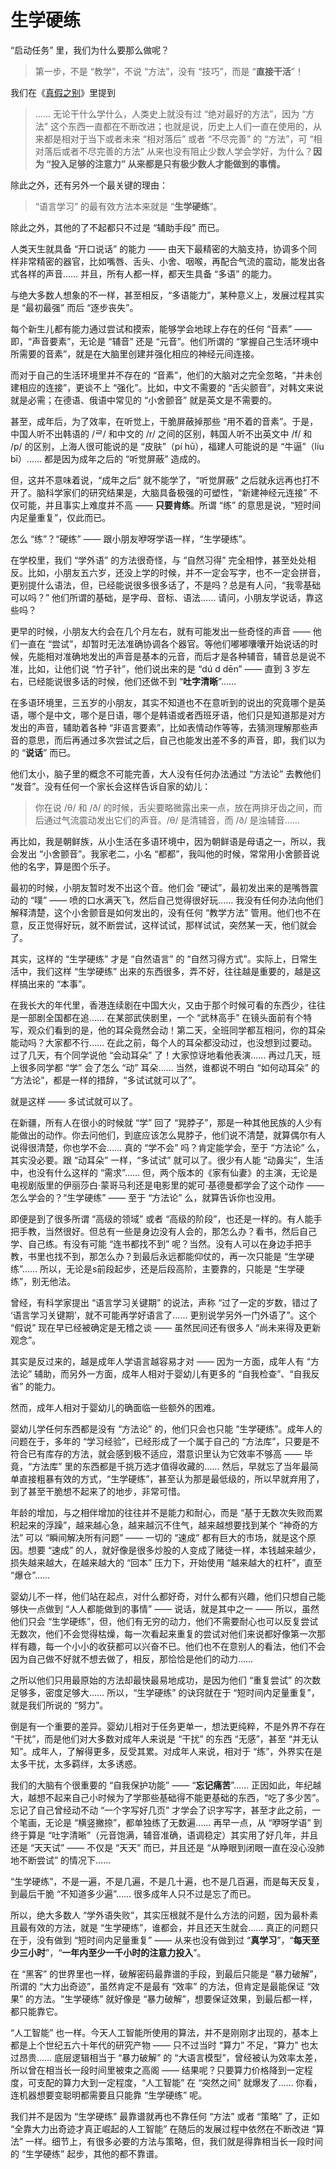 # 生学硬练

“启动任务” 里，我们为什么要那么做呢？

> 第一步，不是 “教学”，不说 “方法”，没有 “技巧”，而是 “**直接干活**”！

我们在《[真假之别](2024-01-09-真假之别.md)》里提到

> …… 无论干什么学什么，人类史上就没有过 “绝对最好的方法”，因为 “方法” 这个东西一直都在不断改进；也就是说，历史上人们一直在使用的，从来都是相对于当下或者未来 “相对落后” 或者 “不尽完善” 的 “方法”，可 “相对落后或者不尽完善的方法” 从来也没有阻止少数人学会学好，为什么？**因为 “投入足够的注意力” 从来都是只有极少数人才能做到的事情。**

除此之外，还有另外一个最关键的理由：

> “语言学习” 的最有效方法本来就是 “**生学硬练**”。

除此之外，其他的了不起都只不过是 “辅助手段” 而已。

人类天生就具备 “开口说话” 的能力 —— 由天下最精密的大脑支持，协调多个同样非常精密的器官，比如嘴唇、舌头、小舍、咽喉，再配合气流的震动，能发出各式各样的声音…… 并且，所有人都一样，都天生具备 “多语” 的能力。

与绝大多数人想象的不一样，甚至相反，“多语能力”，某种意义上，发展过程其实是 “最初最强” 而后 “逐步丧失”。

每个新生儿都有能力通过尝试和摸索，能够学会地球上存在的任何 “音素” —— 即，“声音要素”，无论是 “辅音” 还是 “元音”。他们所谓的 “掌握自己生活环境中所需要的音素”，就是在大脑里创建并强化相应的神经元间连接。

而对于自己的生活环境里并不存在的 “音素”，他们的大脑对之完全忽略，“并未创建相应的连接”，更谈不上 “强化”。比如，中文不需要的 “舌尖颤音”，对韩文来说就是必需；在德语、俄语中常见的 “小舍颤音” 就是英文是不需要的。

甚至，成年后，为了效率，在听觉上，干脆屏蔽掉那些 “用不着的音素”。于是，中国人听不出韩语的 /ᄅ/ 和中文的 /r/ 之间的区别，韩国人听不出英文中 /f/ 和 /p/ 的区别，上海人很可能说的是 “皮肤”（pí hū），福建人可能说的是 “牛逼”（líu bī）…… 都是因为成年之后的 “听觉屏蔽” 造成的。

但，这并不意味着说，“成年之后” 就不能学了，“听觉屏蔽” 之后就永远再也打不开了。脑科学家们的研究结果是，大脑具备极强的可塑性，“新建神经元连接” 不仅可能，并且事实上难度并不高 —— **只要肯练**。所谓 “练” 的意思是说，“短时间内足量重复”，仅此而已。

怎么 “练”？“硬练” —— 跟小朋友咿呀学语一样，“生学硬练”。

在学校里，我们 “学外语” 的方法很奇怪，与 “自然习得” 完全相悖，甚至处处相反。比如，小朋友五六岁，还没上学的时候，并不一定会写字，也不一定会拼音，更别提什么语法，但，已经能说很多很多话了，不是吗？总是有人问，“我零基础可以吗？” 他们所谓的基础，是字母、音标、语法…… 请问，小朋友学说话，靠这些吗？

更早的时候，小朋友大约会在几个月左右，就有可能发出一些奇怪的声音 —— 他们一直在 “尝试”，却暂时无法准确协调各个器官。等他们嘟嘟囔囔开始说话的时候，先能相对准确地发出的声音是基本的元音，而后才是各种辅音，辅音总是说不准，比如，让他们说 “竹子针”，他们说出来的是 “dú d dēn” —— 直到 3 岁左右，已经能说很多话的时候，他们还做不到 “**吐字清晰**”……

在多语环境里，三五岁的小朋友，其实不知道也不在意听到的说出的究竟哪个是英语，哪个是中文，哪个是日语，哪个是韩语或者西班牙语，他们只是知道那是对方发出的声音，辅助着各种 “非语言要素”，比如表情动作等等，去猜测理解那些声音的意思，而后再通过多次尝试之后，自己也能发出差不多的声音，即，我们以为的 “**说话**” 而已。

他们太小，脑子里的概念不可能完善，大人没有任何办法通过 “方法论” 去教他们 “发音”。没有任何一个家长会这样告诉自家的幼儿：

> 你在说 /θ/ 和 /ð/ 的时候，舌尖要略微露出来一点，放在两排牙齿之间，而后通过气流震动发出它们的声音。/θ/ 是清辅音，而 /ð/ 是浊辅音……

再比如，我是朝鲜族，从小生活在多语环境中，因为朝鲜语是母语之一，所以，我会发出 “小舍颤音”。我家老二，小名 “都都”，我叫他的时候，常常用小舍颤音说他的名字，算是图个乐子。

最初的时候，小朋友暂时发不出这个音。他们会 “硬试”，最初发出来的是嘴唇震动的 “噗” —— 喷的口水满天飞，然后自己觉得很好玩…… 我没有任何办法向他们解释清楚，这个小舍颤音是如何发出的，没有任何 “教学方法” 管用。他们也不在意，反正觉得好玩，就不断尝试，这样试试，那样试试，突然某一天，他们就会了。

其实，这样的 “生学硬练” 才是 “自然语言” 的 “自然习得方式”。实际上，日常生活中，我们这样 “生学硬练” 出来的东西很多，弄不好，往往越是重要的，越是这样搞出来的 “本事”。

在我长大的年代里，香港连续剧在中国大火，又由于那个时候可看的东西少，往往是一部剧全国都在追…… 在某部武侠剧里，一个 “武林高手” 在镜头面前有个特写，观众们看到的是，他的耳朵竟然会动！第二天，全班同学都互相问，你的耳朵能动吗？大家都不行…… 在此之前，每个人的耳朵都没动过，也没想到过要动。过了几天，有个同学说他 “会动耳朵” 了！大家惊讶地看他表演…… 再过几天，班上很多同学都 “学” 会了怎么 “动” 耳朵…… 当然，谁都说不明白 “如何动耳朵” 的 “方法论”，都是一样的措辞，“多试试就可以了”。

就是这样 —— 多试试就可以了。

在新疆，所有人在很小的时候就 “学” 回了 “晃脖子”，那是一种其他民族的人少有能做出的动作。你去问他们，到底应该怎么晃脖子，他们说不清楚，就算偶尔有人说得很清楚，你也学不会…… 真的 “学不会” 吗？肯定能学会，至于 “方法论” 么，其实没必要。跟 “动耳朵” 一样，“多试试” 就可以了。很少有人能 “动鼻尖”，生活中，也没有什么这样的 “需求”…… 但，两个版本的《家有仙妻》的主演，无论是电视剧版里的伊丽莎白·蒙哥马利还是电影里的妮可·基德曼都学会了这个动作 —— 怎么学会的？“生学硬练” —— 至于 “方法论” 么，就算告诉你也没用。

即便是到了很多所谓 “高级的领域” 或者 “高级的阶段”，也还是一样的。有人能手把手教，当然很好。但总有一些是身边没有人会的，那怎么办？看书，然后自己学、自己练。有没有可能 “连书都找不到” 呢？当然。没有人可以在身边手把手教，书里也找不到，那怎么办？到最后永远都能仰仗的，再一次只能是 “生学硬练”…… 所以，无论是s前段起步，还是后段高阶，主要靠的，只能是 “生学硬练”，别无他法。

曾经，有科学家提出 “语言学习关键期” 的说法，声称 “过了一定的岁数，错过了 ‘语言学习关键期’，就不可能再学好语言了…… 更别说学另外一门外语了”。这个 “假说” 现在早已经被确定是无稽之谈 —— 虽然民间还有很多人 “尚未来得及更新观念”。

其实是反过来的，越是成年人学语言越容易才对 —— 因为一方面，成年人有 “方法论” 辅助，而另外一方面，成年人相对于婴幼儿有更多的 “自我检查”、“自我反省” 的能力。

然而，成年人相对于婴幼儿的确面临一些额外的困难。

婴幼儿学任何东西都是没有 “方法论” 的，他们只会也只能 “生学硬练”。成年人的问题在于，多年的 “学习经验”，已经形成了一个属于自己的 “方法库”，只要是不符合已有库存的方法，就会感到极不适应，潜意识里认为它效率不够高 —— 毕竟，“方法库” 里的东西都是千挑万选才值得收藏的…… 然后，早就忘了当年最简单直接粗暴有效的方式，“生学硬练”，甚至认为那是最低级的，所以早就弃用了，到了甚至干脆想不起来了的地步，非常可惜。

年龄的增加，与之相伴增加的往往并不是能力和耐心，而是 “基于无数次失败而累积起来的浮躁”，越来越心急，越来越沉不住气，越来越想要找到某个 “神奇的方法” 可以 “瞬间解决所有问题” —— 一切的 “速成” 都有巨大的市场，就是这个原因。想要 “速成” 的人，就好像是很多炒股的人变成了赌徒一样，本钱越来越少，损失越来越大，在越来越大的 “回本” 压力下，开始使用 “越来越大的杠杆”，直至 “爆仓”……

婴幼儿不一样，他们站在起点，对什么都好奇，对什么都有兴趣，他们只想自己能够快一点做到 “人人都能做到的事情” —— 说话，就是其中之一 —— 所以，虽然他们只会 “生学硬练”，但，他们有无穷的动力，他们不需要耐心也可以反复尝试无数次，他们不会觉得枯燥，每一次看起来重复的尝试对他们来说都好像第一次那样有趣，每一个小小的收获都可以兴奋不已。他们也不在意别人的看法，他们不会因为自己做不好就不想去做了，相反，那恰恰是他们的动力…… 

之所以他们只用最原始的方法却最快最易地成功，是因为他们 “重复尝试” 的次数足够多，密度足够大…… 所以，“生学硬练” 的诀窍就在于 “短时间内足量重复”，就是我们所说的 “努力”。

倒是有一个重要的差异。婴幼儿相对于任务更单一，想法更纯粹，不是外界不存在 “干扰”，而是他们对大多数对成年人来说是 “干扰” 的东西 “无感”，甚至 “并无认知”。成年人，了解得更多，反受其累。对成年人来说，相对于 “练”，外界实在是太多干扰，太多羁绊，太多诱惑。

我们的大脑有个很重要的 “自我保护功能” —— “**忘记痛苦**”…… 正因如此，年纪越大，越想不起来自己小时候为了学那些基础得不能更基础的东西，“吃了多少苦”。忘记了自己曾经动不动 “一个字写好几页” 才学会了识字写字，甚至才此之前，一个笔画，无论是 “横竖撇捺”，都单独练了无数遍…… 再早一点，从 “咿呀学语” 到终于算是 “吐字清晰”（元音饱满，辅音准确，语调稳定）其实用了好几年，并且还是 “天天试” —— 不仅是 “天天” 而已，并且还是 “从睁眼到闭眼一直在没心没肺地不断尝试” 的情况下……

“生学硬练”，不是一遍，不是几遍，不是几十遍，也不是几百遍，而是每天反复，到最后干脆 “不知道多少遍”…… 很多成年人只不过是忘了而已。

所以，绝大多数人 “学外语失败”，其实压根就不是什么方法的问题，因为最朴素且最有效的方法，就是 “生学硬练”，谁都会，并且还天生就会…… 真正的问题只在于，没有做到 “短时间内足量重复” —— 从来也没有做到过 “**真学习**”，“**每天至少三小时**”，“**一年内至少一千小时的注意力投入**”。

在 “黑客” 的世界里也一样，破解密码最靠谱的手段，到最后只能是 “暴力破解”，所谓的 “大力出奇迹”，虽然肯定不是最有 “效率” 的方法，但肯定是最能保证 “效果” 的方法。“生学硬练” 就好像是 “暴力破解”，想要保证效果，到最后都一样，都只能靠它。

“人工智能” 也一样。今天人工智能所使用的算法，并不是刚刚才出现的，基本上都是上个世纪五六十年代的研究产物 —— 只不过当时 “算力” 不足，“算力” 也太过昂贵…… 底层逻辑相当于 “暴力破解” 的 “大语言模型”，曾经被认为效率太差，所以曾在相当长一段时间里被束之高阁 —— 结果呢？只要算力价格降到一定程度，可支配的算力大到一定程度，“人工智能” 在 “突然之间” 就爆发了…… 你看，连机器想要变聪明都需要且只能靠 “生学硬练” 呢。

我们并不是因为 “生学硬练” 最靠谱就再也不靠任何 “方法” 或者 “策略” 了，正如 “全靠大力出奇迹才真正崛起的人工智能” 在随后的发展过程中依然在不断改进 “算法” 一样。细节上，有很多必要的方法与策略，但，我们就是得靠相当长一段时间的 “生学硬练” 起步，其他的都不靠谱。



